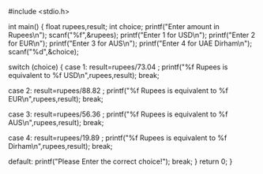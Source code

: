 #include <stdio.h>
    
int main()
{
float rupees,result;
int choice;
printf("Enter amount in Rupees\n");
scanf("%f",&rupees);
printf("Enter 1 for USD\n");
printf("Enter 2 for EUR\n");
printf("Enter 3 for AUS\n");
printf("Enter 4 for UAE Dirham\n");
scanf("%d",&choice);

switch (choice)
{
case 1:
result=rupees/73.04 ;
printf("%f Rupees is equivalent to %f USD\n",rupees,result);
break;
        
case 2:
result=rupees/88.82 ;
printf("%f Rupees is equivalent to %f EUR\n",rupees,result);
break;

case 3:
result=rupees/56.36 ;
printf("%f Rupees is equivalent to %f AUS\n",rupees,result);
break;

case 4:
result=rupees/19.89 ;
printf("%f Rupees is equivalent to %f Dirham\n",rupees,result);
break;

default:
printf("Please Enter the correct choice!");
break;
}
return 0;
}
